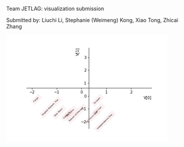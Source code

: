 Team JETLAG: visualization submission

Submitted by: Liuchi Li, Stephanie (Weimeng) Kong, Xiao Tong, Zhicai Zhang


![alt text](https://github.com/cs155cctw/project2/blob/master/plots/visualize_V_bias_mostpopular10movies.png)

